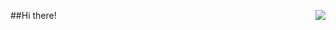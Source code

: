##Hi there!
<img align="right" src="https://github-readme-stats.vercel.app/api?username=Peter-Highness&show_icons=true&icon_color=CE1D2D&text_color=718096&bg_color=ffffff&hide_title=true" />
